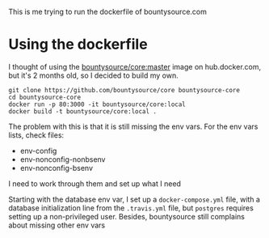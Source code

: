 This is me trying to run the dockerfile of bountysource.com

# Using the dockerfile

I thought of using the [bountysource/core:master](https://hub.docker.com/r/bountysource/core/tags/)
image on hub.docker.com, but it's 2 months old, so I decided to build my own.

```
git clone https://github.com/bountysource/core bountysource-core
cd bountysource-core
docker run -p 80:3000 -it bountysource/core:local
docker build -t bountysource/core:local .
```

The problem with this is that it is still missing the env vars.
For the env vars lists, check files:
* env-config
* env-nonconfig-nonbsenv
* env-nonconfig-bsenv

I need to work through them and set up what I need

Starting with the database env var,
I set up a `docker-compose.yml` file,
with a database initialization line from the `.travis.yml` file,
but `postgres` requires setting up a non-privileged user.
Besides, bountysource still complains about missing other env vars

